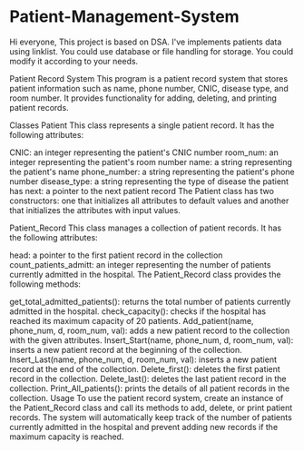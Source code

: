 # Patient-Management-System
Hi everyone, This project is based on DSA. I've implements patients data using linklist. You could use database or file handling for storage. You could modify it according to your needs. 

Patient Record System
This program is a patient record system that stores patient information such as name, phone number, CNIC, disease type, and room number. 
It provides functionality for adding, deleting, and printing patient records.

Classes
Patient
This class represents a single patient record. It has the following attributes:

CNIC: an integer representing the patient's CNIC number
room_num: an integer representing the patient's room number
name: a string representing the patient's name
phone_number: a string representing the patient's phone number
disease_type: a string representing the type of disease the patient has
next: a pointer to the next patient record
The Patient class has two constructors: one that initializes all attributes to default values and another that initializes the attributes with input values.

Patient_Record
This class manages a collection of patient records. It has the following attributes:

head: a pointer to the first patient record in the collection
count_patients_admitt: an integer representing the number of patients currently admitted in the hospital.
The Patient_Record class provides the following methods:

get_total_admitted_patients(): returns the total number of patients currently admitted in the hospital.
check_capacity(): checks if the hospital has reached its maximum capacity of 20 patients.
Add_patient(name, phone_num, d, room_num, val): adds a new patient record to the collection with the given attributes.
Insert_Start(name, phone_num, d, room_num, val): inserts a new patient record at the beginning of the collection.
Insert_Last(name, phone_num, d, room_num, val): inserts a new patient record at the end of the collection.
Delete_first(): deletes the first patient record in the collection.
Delete_last(): deletes the last patient record in the collection.
Print_All_patients(): prints the details of all patient records in the collection.
Usage
To use the patient record system, create an instance of the Patient_Record class and call its methods to add, delete, or print patient records. 
The system will automatically keep track of the number of patients currently admitted in the hospital and prevent adding new records if the maximum capacity is reached.
